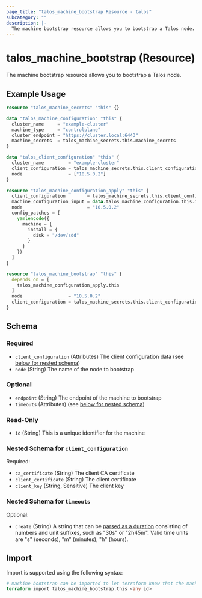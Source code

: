 ```yaml
---
page_title: "talos_machine_bootstrap Resource - talos"
subcategory: ""
description: |-
  The machine bootstrap resource allows you to bootstrap a Talos node.
---
```


# talos_machine_bootstrap (Resource)

The machine bootstrap resource allows you to bootstrap a Talos node.

## Example Usage

```terraform
resource "talos_machine_secrets" "this" {}

data "talos_machine_configuration" "this" {
  cluster_name     = "example-cluster"
  machine_type     = "controlplane"
  cluster_endpoint = "https://cluster.local:6443"
  machine_secrets  = talos_machine_secrets.this.machine_secrets
}

data "talos_client_configuration" "this" {
  cluster_name         = "example-cluster"
  client_configuration = talos_machine_secrets.this.client_configuration
  node                 = ["10.5.0.2"]
}

resource "talos_machine_configuration_apply" "this" {
  client_configuration        = talos_machine_secrets.this.client_configuration
  machine_configuration_input = data.talos_machine_configuration.this.machine_configuration
  node                        = "10.5.0.2"
  config_patches = [
    yamlencode({
      machine = {
        install = {
          disk = "/dev/sdd"
        }
      }
    })
  ]
}

resource "talos_machine_bootstrap" "this" {
  depends_on = [
    talos_machine_configuration_apply.this
  ]
  node                 = "10.5.0.2"
  client_configuration = talos_machine_secrets.this.client_configuration
}
```
<!-- schema generated by tfplugindocs -->
## Schema

### Required

- `client_configuration` (Attributes) The client configuration data (see [below for nested schema](#nestedatt--client_configuration))
- `node` (String) The name of the node to bootstrap

### Optional

- `endpoint` (String) The endpoint of the machine to bootstrap
- `timeouts` (Attributes) (see [below for nested schema](#nestedatt--timeouts))

### Read-Only

- `id` (String) This is a unique identifier for the machine

<a id="nestedatt--client_configuration"></a>
### Nested Schema for `client_configuration`

Required:

- `ca_certificate` (String) The client CA certificate
- `client_certificate` (String) The client certificate
- `client_key` (String, Sensitive) The client key


<a id="nestedatt--timeouts"></a>
### Nested Schema for `timeouts`

Optional:

- `create` (String) A string that can be [parsed as a duration](https://pkg.go.dev/time#ParseDuration) consisting of numbers and unit suffixes, such as "30s" or "2h45m". Valid time units are "s" (seconds), "m" (minutes), "h" (hours).
## Import

Import is supported using the following syntax:

```terraform
# machine bootstrap can be imported to let terraform know that the machine is already bootstrapped
terraform import talos_machine_bootstrap.this <any id>
```
